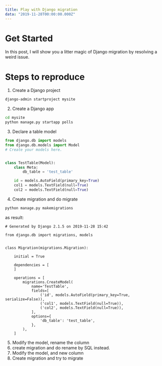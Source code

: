 ```yaml
---
title: Play with Django migration
data: "2019-11-28T00:00:00.000Z"
---
```


# Get Started
In this post, I will show you a litter magic of Django migration by resolving a weird issue.

# Steps to reproduce

1. Create a Django project

```bash
django-admin startproject mysite
```

2. Create a Django app
```bash
cd mysite
python manage.py startapp polls
```

3. Declare a table model
```python
from django.db import models
from django.db.models import Model
# Create your models here.


class TestTable(Model):
    class Meta:
        db_table = 'test_table'

    id = models.AutoField(primary_key=True)
    col1 = models.TextField(null=True)
    col2 = models.TextField(null=True)
```

4. Create migration and do migrate
```bash
python manage.py makemigrations
```

as result:
```
# Generated by Django 2.1.5 on 2019-11-28 15:42

from django.db import migrations, models


class Migration(migrations.Migration):

    initial = True

    dependencies = [
    ]

    operations = [
        migrations.CreateModel(
            name='TestTable',
            fields=[
                ('id', models.AutoField(primary_key=True, serialize=False)),
                ('col1', models.TextField(null=True)),
                ('col2', models.TextField(null=True)),
            ],
            options={
                'db_table': 'test_table',
            },
        ),
    ]
```
5. Modify the model, rename the column
6. create migration and do rename by SQL instead.
7. Modify the model, and new column
8. Create migration and try to migrate